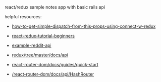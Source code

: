 react/redux sample notes app with basic rails api


helpful resources:

- [how-to-get-simple-dispatch-from-this-props-using-connect-w-redux](https://stackoverflow.com/questions/34458261/how-to-get-simple-dispatch-from-this-props-using-connect-w-redux)
- [react-redux-tutorial-beginners](https://www.valentinog.com/blog/react-redux-tutorial-beginners/)
- [example-reddit-api](https://redux.js.org/advanced/example-reddit-api)
- [redux/tree/master/docs/api](https://github.com/reactjs/redux/tree/master/docs/api)


- [react-router-dom/docs/guides/quick-start](https://github.com/ReactTraining/react-router/blob/master/packages/react-router-dom/docs/guides/quick-start.md)
- [/react-router-dom/docs/api/HashRouter](https://github.com/ReactTraining/react-router/blob/master/packages/react-router-dom/docs/api/HashRouter.md)
